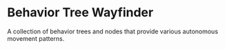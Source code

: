 # Behavior Tree Wayfinder
A collection of behavior trees and nodes that provide various autonomous movement patterns.
